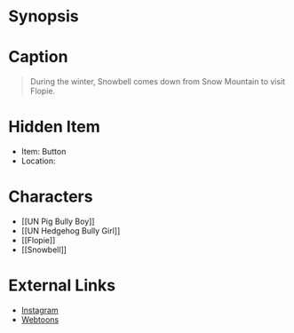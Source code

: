 # Synopsis


# Caption
> During the winter, Snowbell comes down from Snow Mountain to visit Flopie.

# Hidden Item
* Item: Button
* Location: <spoiler></spoiler>

# Characters
* [[UN Pig Bully Boy]]
* [[UN Hedgehog Bully Girl]]
* [[Flopie]]
* [[Snowbell]]

# External Links
* [Instagram](https://www.instagram.com/p/CJKH0TyDkVL/?igshid=YmMyMTA2M2Y=)
* [Webtoons](https://www.webtoons.com/en/challenge/twistwood-tales/63-winter-weirdo/viewer?title_no=344740&episode_no=68)